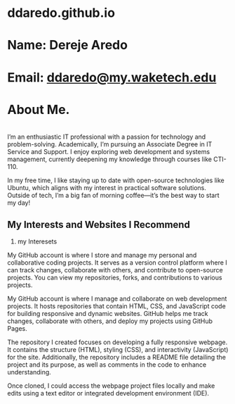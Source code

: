 # ddaredo.github.io
# Name: Dereje Aredo
# Email: ddaredo@my.waketech.edu
<h1>About Me.</h1>
<br>
I’m an enthusiastic IT professional with a passion for technology and problem-solving. Academically, I’m pursuing an Associate Degree in IT Service and Support. I enjoy exploring web development and systems management, currently deepening my knowledge through courses like CTI-110.

In my free time, I like staying up to date with open-source technologies like Ubuntu, which aligns with my interest in practical software solutions. Outside of tech, I’m a big fan of morning coffee—it’s the best way to start my day!
<h2>My Interests and Websites I Recommend</h2>
<ol>
<li>my Interesets</li>
</ol>
My GitHub account is where I store and manage my personal and collaborative coding projects. It serves as a version control platform where I can track changes, collaborate with others, and contribute to open-source projects. You can view my repositories, forks, and contributions to various projects.

My GitHub account is where I manage and collaborate on web development projects. It hosts repositories that contain HTML, CSS, and JavaScript code for building responsive and dynamic websites. GitHub helps me track changes, collaborate with others, and deploy my projects using GitHub Pages.

The repository I created focuses on developing a fully responsive webpage. It contains the structure (HTML), styling (CSS), and interactivity (JavaScript) for the site. Additionally, the repository includes a README file detailing the project and its purpose, as well as comments in the code to enhance understanding.

Once cloned, I could access the webpage project files locally and make edits using a text editor or integrated development environment (IDE).
